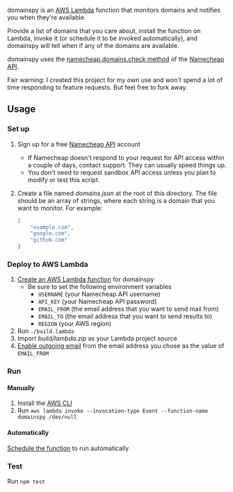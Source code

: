 domainspy is an [AWS Lambda](https://aws.amazon.com/lambda/) function that
monitors domains and notifies you when they're available.

Provide a list of domains that you care about, install the function on Lambda,
invoke it (or schedule it to be invoked automatically), and domainspy will tell
when if any of the domains are available.

domainspy uses the [namecheap.domains.check method](https://www.namecheap.com/support/api/methods/domains/check.aspx)
of the [Namecheap API](https://www.namecheap.com/support/api/intro.aspx).

Fair warning: I created this project for my own use and won't spend a lot of
time responding to feature requests. But feel free to fork away.

## Usage

### Set up

1. Sign up for a free [Namecheap API](https://www.namecheap.com/support/api/intro.aspx) account
    * If Namecheap doesn't respond to your request for API access within a
      couple of days, contact support. They can usually speed things up.
    * You don't need to request sandbox API access unless you plan to modify or
      test this script.
2. Create a file named *domains.json* at the root of this directory. The file
   should be an array of strings, where each string is a domain that you want to
   monitor. For example:

   ```json
   [
       "example.com",
       "google.com",
       "github.com"
   ]
   ```

### Deploy to AWS Lambda

1. [Create an AWS Lambda function](https://docs.aws.amazon.com/lambda/latest/dg/getting-started.html)
   for domainspy
    * Be sure to set the following environment variables
        * `USERNAME` (your Namecheap API username)
        * `API_KEY` (your Namecheap API password)
        * `EMAIL_FROM` (the email address that you want to send mail from)
        * `EMAIL_TO` (the email address that you want to send results to)
        * `REGION` (your AWS region)
2. Run `./build.lambda`
3. Import *build/lambda.zip* as your Lambda project source
4. [Enable outgoing email](http://www.wisdomofjim.com/blog/sending-an-email-from-aws-lambda-function-in-nodejs-with-aws-simple-email-service)
   from the email address you chose as the value of `EMAIL_FROM`

### Run

#### Manually

1. Install the [AWS CLI](https://aws.amazon.com/cli/)
2. Run `aws lambda invoke --invocation-type Event --function-name domainspy /dev/null`

#### Automatically

[Schedule the function](https://docs.aws.amazon.com/AmazonCloudWatch/latest/events/RunLambdaSchedule.html)
to run automatically

### Test

Run `npm test`
